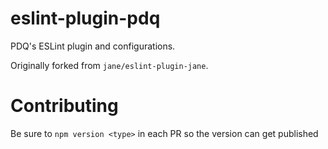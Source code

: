 # eslint-plugin-pdq

PDQ's ESLint plugin and configurations.

Originally forked from `jane/eslint-plugin-jane`.


# Contributing
Be sure to `npm version <type>` in each PR so the version can get published
